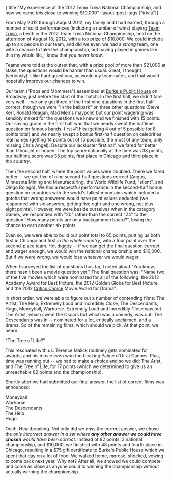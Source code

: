 {:title "My experience at the 2012 Team Trivia National Championship, and how we came _this close_ to winning $10,000"
:layout :post
:tags  ["trivia"]}

From May 2012 through August 2012, my family and I had earned, through a
number of solid performances (including a number of wins) playing [Team Trivia](http://www.teamtrivia-il.com), a berth in the 2012 Team Trivia
National Championship, held on the afternoon of August 18, 2012, with a top
prize of $10,000. We could include up to six people in our team, and did we
ever: we had a _strong_ team, one with a chance to take the championship, but
having played in games like this my whole life, I knew that _you never know_.  
  
Teams were told at the outset that, with a prize pool of more than $21,000 at
stake, the questions would be harder than usual. Great, I thought (seriously).
I like hard questions, as would my teammates, and that would hopefully improve
our chances to win.  
  
Our team ("Pops and Mommers") assembled at [Burke's Public House](http://burkespublichouse.com/) on Broadway, just before the start
of the match. In the first half, we didn't fare very well -- we only got three
of the first nine questions in the first half correct, though we were "in the
ballpark" on three other questions (Steve Kerr, Ronald Reagan, Mad Men's
maypole) but our point wagering was sensibly maxed for the questions we knew
and we finished with 15 points. Our saving grace in the first half was that we
nearly swept the halftime question on famous bands' first #1 hits (getting 4
out of 5 possible for 8 points total) and we nearly swept a bonus first-half
question on celebrities' real names (getting 14 points out of 15 possible, the
most of any team, only missing Chris Angel). Despite our lackluster first
half, we fared far better than I thought or hoped: The top score nationally at
the time was 38 points, our halftime score was 35 points, first place in
Chicago and third place _in the country_.  
  
Then the second half, where the point values were doubled. There we fared
better -- we got five of nine second-half questions correct (Angus, Minnesota
Mining and Manufacturing, the World Wildlife Fund, "silent", and Oingo
Boingo). We had a respectful performance in the second-half bonus question on
countries with the world's tallest mountains which included a gotcha that
wrong answered would have point values deducted (we responded with six
answers, getting five right and one wrong, net plus-eight points). However, we
were beside ourselves when in the category Games, we responded with "20"
rather than the correct "24" to the question "How many points are on a
backgammon board?", losing the chance to earn another six points.  
  
Even so, we were able to build our point total to 65 points, putting us both
first in Chicago and first _in the whole country_, with a four point over the
second-place team. Hot diggity -- if we can get the final question correct and
wager enough, we would win the national championship and $10,000. But if we
were wrong, we would lose whatever we would wager.  
  
When I surveyed the list of questions thus far, I noted aloud "You know,
there hasn't been a movie question yet." The final question was: "Name two
of the five movies which were nominated for all of the following: the 2012
Academy Award for Best Picture, the 2012 Golden Globe for Best Picture, and
the 2012 [Critics Choice](http://www.criticschoice.com/) Movie Award for
Drama".  
  
In short order, we were able to figure out a number of contending films: The
Artist, The Help, Extremely Loud and Incredibly Close, The Descendants, Hugo,
Moneyball, Warhorse. Extremely Loud and Incredibly Close was out. The Artist,
which swept the Oscars but which was a comedy, was out. The Descendants was in
-- nominated for a lot, critically acclaimed, and a drama. So of the remaining
films, which should we pick. At that point, we heard:  
  
"The Tree of Life?"  
  
This resonated with us. Terence Malick routinely gets nominated for awards,
and his movie even won the freaking Palme d'Or at Cannes. Plus, time was
running out -- we had to make a choice and so we did: The Arist, and The Tree
of Life, for 17 points (which we determined to give us an unreachable 82
points and the championship).  
  
Shortly after we had submitted our final answer, the list of correct films was
announced:  
  
Moneyball  
Warhorse  
The Descendants  
The Help  
Hugo  
  
Ouch. Heartbreaking. Not only did we miss the correct answer, we chose the
_only incorrect answer in a set where **any other answer we could have chosen** would have been correct_. Instead of 82 points, a national championship, and $10,000, we finished with 48 points and fourth place in
Chicago, resulting in a $75 gift certificate to Burke's Public House which we
spent that day on a lot of food. We walked home, morose, shocked, vowing to
come back next year. Why not? After all, we showed we could compete and come
as close as anyone could to winning the championship without actually winning
the championship.
